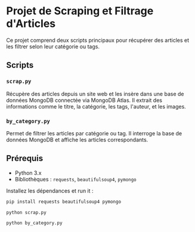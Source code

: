 # Projet de Scraping et Filtrage d'Articles

Ce projet comprend deux scripts principaux pour récupérer des articles et les filtrer selon leur catégorie ou tags.

## Scripts

### `scrap.py`
Récupère des articles depuis un site web et les insère dans une base de données MongoDB connectée via MongoDB Atlas. Il extrait des informations comme le titre, la catégorie, les tags, l'auteur, et les images.

### `by_category.py`
Permet de filtrer les articles par catégorie ou tag. Il interroge la base de données MongoDB et affiche les articles correspondants.

## Prérequis

- Python 3.x
- Bibliothèques : `requests`, `beautifulsoup4`, `pymongo`

Installez les dépendances et run it :

```bash
pip install requests beautifulsoup4 pymongo

python scrap.py

python by_category.py
